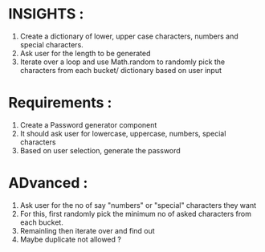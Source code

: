 
# INSIGHTS :

1. Create a dictionary of lower, upper case characters, numbers and special characters.
2. Ask user for the length to be generated
3. Iterate over a loop and use Math.random to randomly pick the characters from each bucket/ dictionary based on user input

# Requirements :

1. Create a Password generator component
2. It should ask user for lowercase, uppercase, numbers, special characters
3. Based on user selection, generate the password


# ADvanced :

1. Ask user for the no of say "numbers" or "special" characters they want
2. For this, first randomly pick the minimum no of asked characters from each bucket.
3. Remainling then iterate over and find out
4. Maybe duplicate not allowed ?